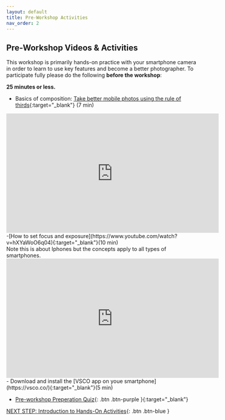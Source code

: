 ```yaml
---
layout: default
title: Pre-Workshop Activities
nav_order: 2
---
```

## Pre-Workshop Videos & Activities
This workshop is primarily hands-on practice with your smartphone camera in order to learn to use key features and become a better photographer. To participate fully please do the following **before the workshop**:

**25 minutes or less.**<br>
- Basics of composition: [Take better mobile photos using the rule of thirds](https://www.youtube.com/watch?v=5MjiHl3PHqM){:target="_blank"} (7 min)<br>
<iframe width="560" height="315" src="https://www.youtube.com/embed/5MjiHl3PHqM" title="YouTube video player" frameborder="0" allow="accelerometer; autoplay; clipboard-write; encrypted-media; gyroscope; picture-in-picture" allowfullscreen></iframe>
-[How to set focus and exposure](https://www.youtube.com/watch?v=hXYaWoO6q04){:target="_blank"}(10 min)<br> Note this is about Iphones but the concepts apply to all types of smartphones.
<iframe width="560" height="315" src="https://www.youtube.com/embed/hXYaWoO6q04" title="YouTube video player" frameborder="0" allow="accelerometer; autoplay; clipboard-write; encrypted-media; gyroscope; picture-in-picture" allowfullscreen></iframe>
- Download and install the [VSCO app on youe smartphone](https://vsco.co/){:target="_blank"}(5 min)

- [Pre-workshop Preperation Quiz](https://forms.gle/14KkgM9NUmgG6C5E6){: .btn .btn-purple }{:target="_blank"}

[NEXT STEP: Introduction to Hands-On Activities](activities-intro.html){: .btn .btn-blue }
